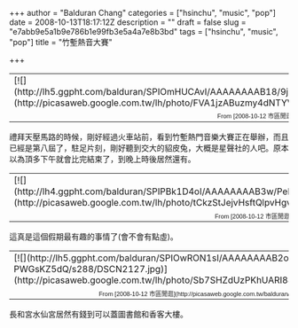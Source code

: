 +++
author = "Balduran Chang"
categories = ["hsinchu", "music", "pop"]
date = 2008-10-13T18:17:12Z
description = ""
draft = false
slug = "e7abb9e5a1b9e786b1e99fb3e5a4a7e8b3bd"
tags = ["hsinchu", "music", "pop"]
title = "竹塹熱音大賽"

+++


<table style="width:auto;"><tr><td>[![](http://lh5.ggpht.com/balduran/SPIOmHUCAvI/AAAAAAAAB18/9jMsZYlN_Ug/s288/DSCN2111.jpg)](http://picasaweb.google.com.tw/lh/photo/FVA1jzABuzmy4dNTYVu4AA)</td></tr><tr><td style="font-family:arial,sans-serif; font-size:11px; text-align:right">From [2008-10-12 市區閒逛](http://picasaweb.google.com.tw/balduran/20081012)</td></tr></table>禮拜天壓馬路的時候，剛好經過火車站前，看到竹塹熱門音樂大賽正在舉辦，而且已經是第八屆了，駐足片刻，剛好聽到交大的貂皮兔，大概是星聲社的人吧。原本以為頂多下午就會比完結束了，到晚上時後居然還有。

<table style="width:auto;"><tr><td>[![](http://lh4.ggpht.com/balduran/SPIPBk1D4oI/AAAAAAAAB3w/PeEAXrBGPl8/s288/DSCN2144.jpg)](http://picasaweb.google.com.tw/lh/photo/tCkzStJejvHsftQlpvHgvQ)</td></tr><tr><td style="font-family:arial,sans-serif; font-size:11px; text-align:right">From [2008-10-12 市區閒逛](http://picasaweb.google.com.tw/balduran/20081012)</td></tr></table>這真是這個假期最有趣的事情了(會不會有點虛)。

<table style="width:auto;"><tr><td>[![](http://lh5.ggpht.com/balduran/SPIOwRON1sI/AAAAAAAAB2o/--PWGsKZ5dQ/s288/DSCN2127.jpg)](http://picasaweb.google.com.tw/lh/photo/Sb7SHZdUzPKhUARI841fPA)</td></tr><tr><td style="font-family:arial,sans-serif; font-size:11px; text-align:right">From [2008-10-12 市區閒逛](http://picasaweb.google.com.tw/balduran/20081012)</td></tr></table>長和宮水仙宮居然有錢到可以蓋圖書館和香客大樓。

